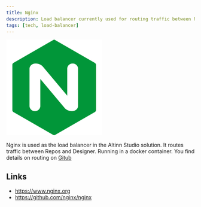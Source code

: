 ```yaml
---
title: Nginx
description: Load balancer currently used for routing traffic between Repos and Designer.
tags: [tech, load-balancer]
---
```


![nginx logo](nginx.png?width=150)

Nginx is used as the load balancer in the Altinn Studio solution. It routes traffic between Repos and Designer.
Running in a docker container. You find details on routing on [Gitub](https://github.com/Altinn/altinn-studio/tree/master/deploy/kubernetes)

## Links

- https://www.nginx.org
- https://github.com/nginx/nginx
